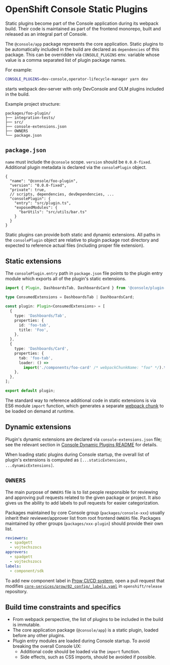 # OpenShift Console Static Plugins

Static plugins become part of the Console application during its webpack build. Their code is maintained
as part of the frontend monorepo, built and released as an integral part of Console.

The `@console/app` package represents the core application. Static plugins to be automatically included
in the build are declared as `dependencies` of this package. This can be overridden via `CONSOLE_PLUGINS`
env. variable whose value is a comma separated list of plugin package names.

For example:

```sh
CONSOLE_PLUGINS=dev-console,operator-lifecycle-manager yarn dev
```

starts webpack dev-server with only DevConsole and OLM plugins included in the build.

Example project structure:

```
packages/foo-plugin/
├── integration-tests/
├── src/
├── console-extensions.json
├── OWNERS
└── package.json
```

## `package.json`

`name` must include the `@console` scope. `version` should be `0.0.0-fixed`. Additional plugin metadata
is declared via the `consolePlugin` object.

```jsonc
{
  "name": "@console/foo-plugin",
  "version": "0.0.0-fixed",
  "private": true,
  // scripts, dependencies, devDependencies, ...
  "consolePlugin": {
    "entry": "src/plugin.ts",
    "exposedModules": {
      "barUtils": "src/utils/bar.ts"
    }
  }
}
```

Static plugins can provide both static and dynamic extensions. All paths in the `consolePlugin` object
are relative to plugin package root directory and expected to reference actual files (including proper
file extension).

## Static extensions

The `consolePlugin.entry` path in `package.json` file points to the plugin entry module which exports
all of the plugin's static extensions.

```ts
import { Plugin, DashboardsTab, DashboardsCard } from '@console/plugin-sdk';

type ConsumedExtensions = DashboardsTab | DashboardsCard;

const plugin: Plugin<ConsumedExtensions> = [
  {
    type: 'Dashboards/Tab',
    properties: {
      id: 'foo-tab',
      title: 'Foo',
    },
  },
  {
    type: 'Dashboards/Card',
    properties: {
      tab: 'foo-tab',
      loader: () =>
        import('./components/foo-card' /* webpackChunkName: "foo" */).then((m) => m.FooCard),
    },
  },
];

export default plugin;
```

The standard way to reference additional code in static extensions is via ES6 module `import` function,
which generates a separate [webpack chunk](https://webpack.js.org/guides/code-splitting/) to be loaded
on demand at runtime.

## Dynamic extensions

Plugin's dynamic extensions are declared via `console-extensions.json` file; see the relevant section in
[Console Dynamic Plugins README](/frontend/packages/console-dynamic-plugin-sdk/README.md) for details.

When loading static plugins during Console startup, the overall list of plugin's extensions is computed
as `[...staticExtensions, ...dynamicExtensions]`.

## `OWNERS`

The main purpose of `OWNERS` file is to list people responsible for reviewing and approving pull requests
related to the given package or project. It also gives us the ability to add labels to pull requests for
easier categorization.

Packages maintained by core Console group (`packages/console-xxx`) usually inherit their reviewer/approver
list from root frontend `OWNERS` file. Packages maintained by other groups (`packages/xxx-plugin`) should
provide their own list.

```yaml
reviewers:
  - spadgett
  - vojtechszocs
approvers:
  - spadgett
  - vojtechszocs
labels:
  - component/sdk
```

To add new component label in [Prow CI/CD system](https://github.com/kubernetes/test-infra), open a pull
request that modifies
[`core-services/prow/02_config/_labels.yaml`](https://github.com/openshift/release/blob/master/core-services/prow/02_config/_labels.yaml)
in `openshift/release` repository.

## Build time constraints and specifics

- From webpack perspective, the list of plugins to be included in the build is immutable.
- The core application package (`@console/app`) is a static plugin, loaded before any other plugins.
- Plugin entry modules are loaded during Console startup. To avoid breaking the overall Console UX:
  - Additional code should be loaded via the `import` function.
  - Side effects, such as CSS imports, should be avoided if possible.
